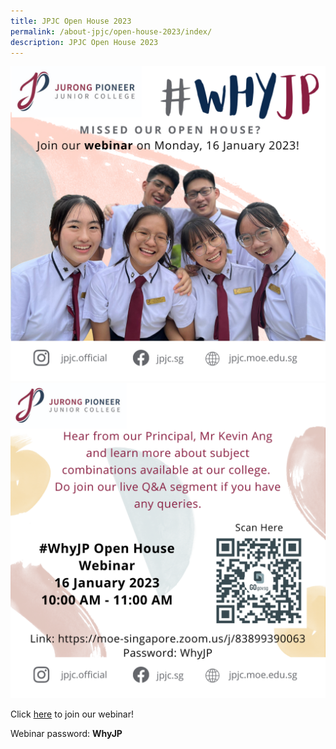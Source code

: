 ```yaml
---
title: JPJC Open House 2023
permalink: /about-jpjc/open-house-2023/index/
description: JPJC Open House 2023
---
```

<div align=justify>
<center>
<img src="/images/About%20JPJC/Open%20House%202023/TD1.png"></center>
	
<center>
<img src="/images/About%20JPJC/Open%20House%202023/CD1.png"></center>

<p>Click <a href="https://moe-singapore.zoom.us/j/83899390063">here</a> to join our webinar!</p>

<p>Webinar password: <strong>WhyJP</strong></p>
</div>